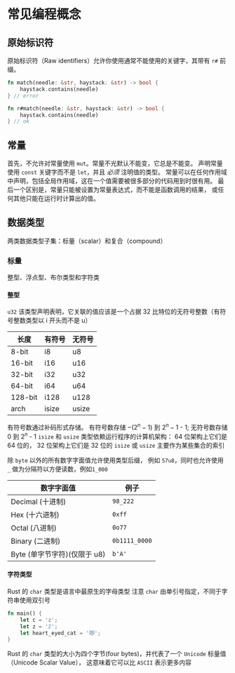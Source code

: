 # 常见编程概念

## 原始标识符

原始标识符（Raw identifiers）允许你使用通常不能使用的关键字，其带有 `r#` 前缀。

```rust
fn match(needle: &str, haystack: &str) -> bool {
    haystack.contains(needle)
} // error

fn r#match(needle: &str, haystack: &str) -> bool {
    haystack.contains(needle)
} // ok
```

## 常量

首先，不允许对常量使用 `mut`。常量不光默认不能变，它总是不能变。
声明常量使用 `const` 关键字而不是 `let`，并且 _必须_ 注明值的类型。
常量可以在任何作用域中声明，包括全局作用域，这在一个值需要被很多部分的代码用到时很有用。
最后一个区别是，常量只能被设置为常量表达式，而不能是函数调用的结果，
或任何其他只能在运行时计算出的值。

## 数据类型

两类数据类型子集：标量（scalar）和复合（compound）

### 标量

整型、浮点型、布尔类型和字符类

#### 整型

`u32` 该类型声明表明，它关联的值应该是一个占据 32 比特位的无符号整数（有符号整数类型以 i 开头而不是 u）

| 长度    | 有符号 | 无符号 |
| ------- | ------ | ------ |
| 8-bit   | i8     | u8     |
| 16-bit  | i16    | u16    |
| 32-bit  | i32    | u32    |
| 64-bit  | i64    | u64    |
| 128-bit | i128   | u128   |
| arch    | isize  | usize  |

有符号数通过补码形式存储。
有符号数存储 $-(2^n-1)$ 到 $2^n-1$ - 1;
无符号数存储 0 到 $2^n$ - 1
`isize` 和 `usize` 类型依赖运行程序的计算机架构：
64 位架构上它们是 64 位的， 32 位架构上它们是 32 位的
`isize` 或 `usize` 主要作为某些集合的索引

除 `byte` 以外的所有数字字面值允许使用类型后缀，
例如 `57u8`，同时也允许使用 `_` 做为分隔符以方便读数，例如`1_000`

| 数字字面值                   | 例子          |
| ---------------------------- | ------------- |
| Decimal (十进制)             | `98_222`      |
| Hex (十六进制)               | `0xff`        |
| Octal (八进制)               | `0o77`        |
| Binary (二进制)              | `0b1111_0000` |
| Byte (单字节字符)(仅限于 u8) | `b'A'`        |

#### 字符类型

Rust 的 `char` 类型是语言中最原生的字母类型
注意 `char` 由单引号指定，不同于字符串使用双引号

```rust
fn main() {
    let c = 'z';
    let z = 'ℤ';
    let heart_eyed_cat = '😻';
}
```

Rust 的 `char` 类型的大小为四个字节(four bytes)，并代表了一个 `Unicode` 标量值（Unicode Scalar Value），
这意味着它可以比 `ASCII` 表示更多内容
